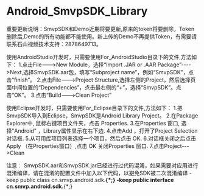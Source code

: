 Android_SmvpSDK_Library
=======================
重要更新说明：SmvpSDK和Demo近期将要更新,原来的token将要删除，Token删除后,Demo的所有功能都不能使用。新上传的Demo不再提供Token，有需要请联系石山视频技术支持：2878649713。

使用AndroidStudio开发时，只需要使用For_AndroidStudio目录下的文件,方法如下：
1.点击File--->New Module，选择“Import .JAR or .AAR Package”---->Next,选择SmvpSDK.aar包，填写“Subproject name”，例如“SmvpSDK”，点击“finish”。
2.点击File--->Project Structure,选择左侧的Project，然后选择页面中间位置的“Dependencies”，点击最右侧的“+”，选择“SmvpSDK”。点击“OK”。
3.点击“Build--->Clean Project”

使用Eclipse开发时，只需要使用For_Eclipse目录下的文件,方法如下：
1.把SmvpSDK导入到Eclipse，SmvpSDK是Android Library Project。
2.在Package Explorer中, 鼠标右键项目文件夹，点击 Properties.
3.在Properties 窗口, 选择"Android" ，Library属性显示在右下边.
4.点击Add ，打开了Project Selection对话框.
5.从可用库项目列表选择一个项目，然后点击 OK.
6.对话框关闭之后点击 Apply （在Properties窗口）,点击 OK 关闭Properties 窗口.
7.点击Project--->Clean

注意：
SmvpSDK.aar和SmvpSDK.jar已经进行过代码混淆，如果需要对应用进行混淆编译，请在混淆的配置文件中加入以下代码，以避免SDK被二次混淆编译
-keep public class cn.smvp.android.sdk.**{*;}
-keep public interface cn.smvp.android.sdk.**{*;}
